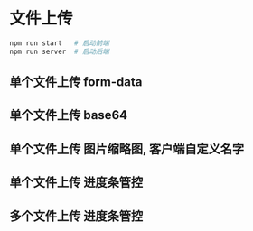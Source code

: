 # 文件上传

```bash
npm run start   # 启动前端
npm run server  # 启动后端
```

## 单个文件上传 form-data

## 单个文件上传 base64
## 单个文件上传 图片缩略图, 客户端自定义名字

## 单个文件上传 进度条管控
## 多个文件上传 进度条管控


